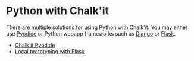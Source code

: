 # Python with Chalk'it

There are multiple solutions for using Python with Chalk'it. You may either use [Pyodide](../py-pyodide/) or Python webapp frameworks such as [Django](https://www.djangoproject.com/) or [Flask](../py-proto-flask/#local-prototyping-with-flask).

* [Chalk'it Pyodide](../py-pyodide/)
* [Local prototyping with Flask](../py-proto-flask/)
  